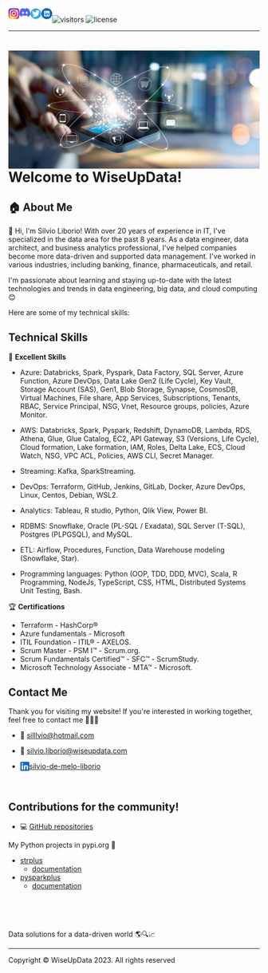 <a href="https://github.com/wiseupdata/wiseupdata">
  <img align="left" alt="Wise Up Data's Instagram" width="22px" src="https://raw.githubusercontent.com/wiseupdata/wiseupdata/main/assets/instagram.png" />   
</a> 
<a href="https://github.com/wiseupdata/wiseupdata">
  <img align="left" alt="wise Up Data's Discord" width="22px" src="https://raw.githubusercontent.com/wiseupdata/wiseupdata/main/assets/discord.png" />
</a>
<a href="https://github.com/wiseupdata/wiseupdata">
  <img align="left" alt="wise Up Data | Twitter" width="22px" src="https://raw.githubusercontent.com/wiseupdata/wiseupdata/main/assets/twitter.png" />
</a>
<a href="https://github.com/wiseupdata/wiseupdata">
  <img align="left" alt="wise Up Data's LinkedIN" width="22px" src="https://raw.githubusercontent.com/wiseupdata/wiseupdata/main/assets/linkedin.png" />
</a>

![visitors](https://visitor-badge.glitch.me/badge?page_id=wiseupdata.wiseupdatag&left_color=green&right_color=black) 
![license](https://img.shields.io/github/license/wiseupdata/wiseupdata?style=plastic)

---

<a name="readme-top"></a>

<h1>
<img align="left" alt="DP-203" src="assets/high-tech_1500282632.jpg" width="800" />

<br>
<br>
<br>
<br>
<br>


# Welcome to WiseUpData!

## 🏠 About Me

👋 Hi, I'm Silvio Liborio! With over 20 years of experience in IT, I've specialized in the data area for the past 8 years. As a data engineer, data architect, and business analytics professional, I've helped companies become more data-driven and supported data management. I've worked in various industries, including banking, finance, pharmaceuticals, and retail.

I'm passionate about learning and staying up-to-date with the latest technologies and trends in data engineering, big data, and cloud computing 😊

Here are some of my technical skills:

## Technical Skills

🚀 **Excellent Skills**

- Azure: Databricks, Spark, Pyspark, Data Factory, SQL Server, Azure Function, Azure DevOps, Data Lake Gen2 (Life Cycle), Key Vault, Storage Account (SAS), Gen1, Blob Storage, Synapse, CosmosDB, Virtual Machines, File share, App Services, Subscriptions, Tenants, RBAC, Service Principal, NSG, Vnet, Resource groups, policies, Azure Monitor.

- AWS: Databricks, Spark, Pyspark, Redshift, DynamoDB, Lambda, RDS, Athena, Glue, Glue Catalog, EC2, API Gateway, S3 (Versions, Life Cycle), Cloud formation, Lake formation, IAM, Roles, Delta Lake, ECS, Cloud Watch, NSG, VPC ACL, Policies, AWS CLI, Secret Manager.

- Streaming: Kafka, SparkStreaming.

- DevOps: Terraform, GitHub, Jenkins, GitLab, Docker, Azure DevOps, Linux, Centos, Debian, WSL2.

- Analytics: Tableau, R studio, Python, Qlik View, Power BI.

- RDBMS: Snowflake, Oracle (PL-SQL / Exadata), SQL Server (T-SQL), Postgres (PLPGSQL), and MySQL.

- ETL: Airflow, Procedures, Function, Data Warehouse modeling (Snowflake, Star).

- Programming languages: Python (OOP, TDD, DDD, MVC), Scala, R Programming, NodeJs, TypeScript, CSS, HTML, Distributed Systems Unit Testing, Bash.

🏆 **Certifications**

- Terraform - HashCorp®
- Azure fundamentals - Microsoft 
- ITIL Foundation - ITIL® - AXELOS. 
- Scrum Master - PSM I™ - Scrum.org. 
- Scrum Fundamentals Certified™ - SFC™ - ScrumStudy.
- Microsoft Technology Associate - MTA™ - Microsoft.

## Contact Me

Thank you for visiting my website! If you're interested in working together, feel free to contact me 📧📞💬

  - 💬 silllvio@hotmail.com
  - 📧 silvio.liborio@wiseupdata.com

  - <a href="https://www.linkedin.com/in/silvio-de-melo-liborio">silvio-de-melo-liborio <img align="left" alt="LinkedIN" width="18px" src="https://raw.githubusercontent.com/wiseupdata/wsl-latest/main/assets/linkedin.svg" />
</a>

<br>

## Contributions for the community!
 
  - 💻 [GitHub repositories](https://github.com/wiseupdata?tab=repositories)

My Python projects in pypi.org 🚀 
   - [strplus](https://pypi.org/project/strplus/)
      - [documentation](https://wiseupdata.github.io/strplus/index.html)
   - [pysparkplus](https://pypi.org/project/pysparkplus/)
      - [documentation](https://wiseupdata.github.io/pysparkplus/index.html)


<br>
<br>
<br>

Data solutions for a data-driven world 🌎🔍📈

---

Copyright © WiseUpData 2023. All rights reserved